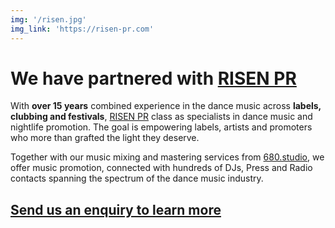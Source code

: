 ```yaml
---
img: '/risen.jpg'
img_link: 'https://risen-pr.com'
---
```


# We have partnered with [RISEN PR](https://risen-pr.com)

With **over 15 years** combined experience in the dance music across **labels,
clubbing and festivals**, [RISEN PR](https://risen-pr.com) class as specialists
in dance music and nightlife promotion. The goal is empowering labels, artists
and promoters who more than grafted the light they deserve.

Together with our music mixing and mastering services from [680.studio](/), we
offer music promotion, connected with hundreds of DJs, Press and Radio contacts
spanning the spectrum of the dance music industry.

## [Send us an enquiry to learn more](#contact)
